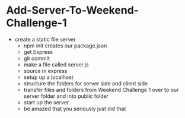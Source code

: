 # Add-Server-To-Weekend-Challenge-1
- create a static file server
    - npm init creates our package.json
    - get Express
    - git commit 
    - make a file called server.js
    - source in express 
    - setup up a localhost
    - structure the folders for server side and client side
    - transfer files and folders from Weekend Challenge 1 over to our server folder and into public folder
    - start up the server
    - be amazed that you seriously just did that
